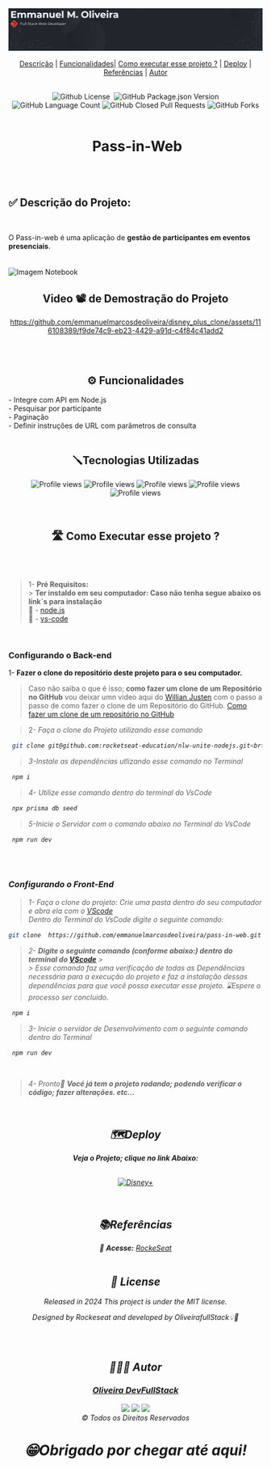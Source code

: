  <img src="https://github.com/emmanuelmarcosdeoliveira/emmanuelmarcosdeoliveira/blob/main/images/my_banner.gif">
<br>
<div align="center">

[Descrição](#--descrição-do-projeto-) |
[Funcionalidades](#%EF%B8%8F-funcionalidades)|
[Como executar esse projeto ?](#%EF%B8%8F-como-executar-esse-projeto-) |
[Deploy](#%EF%B8%8Fdeploy) |
[Referências](#-referências-) |
[Autor](#-autor-)

</div>
<br>
<div  align="center" style="display: inline_block">
<img alt="Github License" src="https://img.shields.io/github/license/emmanuelmarcosdeoliveira/pass-in-web" />
<img alt="" src="https://img.shields.io/github/repo-size/emmanuelmarcosdeoliveira/pass-in-web" />
<img alt="GitHub Package.json Version" src="https://img.shields.io/github/package-json/v/emmanuelmarcosdeoliveira/pass-in-web" />
<img alt="GitHub Language Count" src="https://img.shields.io/github/languages/count/emmanuelmarcosdeoliveira/pass-in-web" />
<img alt="GitHub Closed Pull Requests" src="https://img.shields.io/github/issues-pr-closed/emmanuelmarcosdeoliveira/pass-in-web" />
<img alt="GitHub Forks" src="https://img.shields.io/github/forks/emmanuelmarcosdeoliveira/pass-in-web" />
  </div>

<br>

<div align="center"> 
<h1 text-align="center"> <img src="./imgs/logo.png" alt=""> Pass-in-Web</h1> 
</div>
<br>
<br>
<div align='left'>
<h2> ✅ Descrição do Projeto: </h2> 
<div>

<br>
<p align='left' width="400">
   O Pass-in-web é uma aplicação de <strong>gestão de participantes em eventos presenciais</strong>.</br>

<br>
<br>
<img src="./src/images/disney-nootebook.png" alt="Imagem Notebook"/>

<div align="center">
<h2> Video 📽️ de Demostração do Projeto</h2>

https://github.com/emmanuelmarcosdeoliveira/disney_plus_clone/assets/116108389/f9de74c9-eb23-4429-a91d-c4f84c41add2

</div>
<br>
<br>

<div align='center'>
  <h2>⚙️ Funcionalidades</h2>
<div>
<div align="left">
- Integre com API em Node.js<br>
- Pesquisar por participante<br>
- Paginação<br>
- Definir instruções de URL com parâmetros de consulta<br>
</div>
<br>
<!-- 
 <div align="center">
 <h2>📸 Imagens do Projeto versão web.</h2>
<br>
<br> 
  
> :bulb: **Dica:** Algumas imagens da versão Desktop.

<br>
<br>
<img src="./source/img-readme/home.png" width= 450px> 
<img src="./source/img-readme/portfolio.png"  width= 450px>
<img src="./source/img-readme/produtos.png"  width= 450px> 
<img src="./source/img-readme/sobre.png" width= 450px> 
<img src="./source/img-readme/contato.png" width= 450px>   
</div>
<div>
 <h2>📱 Imagens do Projeto verão Mobile.</h2>
<br>
 <br>
 
 > :bulb: **Dica:** Algumas imagens da versão Mobile.

<br>
<br>
<img src="./source/img-readme/mobile-home.png" width= "160x" height="320px"> 
<img src="./source/img-readme/mobile-porfolio.png" width= "160px" height="320px"> 
<img src="./source/img-readme/mobile-produtos.png" width= "160px" height="320px"> 
<img src="./source/img-readme/mobile-sobre.png" width= "160px" height="320px"> 
</div> -->

<div align='center'>
<h2>🪛Tecnologias Utilizadas </h2>
</div>

<div>
<img src="https://img.shields.io/badge/React-20232A?style=for-the-badge&logo=react&logoColor=61DAFB" alt="Profile views"/>
<img src="https://img.shields.io/badge/Tailwind_CSS-38B2AC?style=for-the-badge&logo=tailwind-css&logoColor=white" alt="Profile views"/>
<img src="https://img.shields.io/badge/TypeScript-007ACC?style=for-the-badge&logo=typescript&logoColor=white" alt="Profile views"/>
<img src="https://img.shields.io/badge/Node.js-43853D?style=for-the-badge&logo=node.js&logoColor=white" alt="Profile views"/>
<img src="https://img.shields.io/badge/Prisma-3982CE?style=for-the-badge&logo=Prisma&logoColor=white" alt="Profile views"/>
</div>

<br>
<br>

</div>

<div align='center'>
 <h2>🛣️ Como Executar esse projeto ?</h2>
</div>
<br>
<br>
<div align="left" width="300"px>

> 1- **Pré Requisitos:**<br> > **Ter instaldo em seu computador: Caso não tenha segue abaixo os link´s para instalação**<br>
> 💾 - [node.js](https://nodejs.org/en)<br>
> 💾 - [vs-code](https://code.visualstudio.com/)<br>

</div>
<br>

<div align="left">

<h3>Configurando o Back-end</h3>

1- **Fazer o **clone do repositório** deste projeto para o seu computador.**<br>

> Caso não saiba o que é isso; **como fazer um clone de um Repositório no GitHub** vou deixar umn video aqui do [Willian Justen](https://willianjusten.com.br/) com o passo a passo de como fazer o clone de um Repositório do GitHub.
> [Como fazer um clone de um repositório no GitHub](https://www.youtube.com/watch?v=WEPB5pDSEIg)

> 2- <i>Faça o clone do Projeto utilizando esse comando<i><br>

```bash
 git clone git@github.com:rocketseat-education/nlw-unite-nodejs.git<br>
```

> 3-<i>Instale as dependências utlizando esse comando no Terminal</i></br>

```bash
 npm i
```

> 4- <i>Utilize esse comando dentro do terminal do VsCode</i>

```bash
 npx prisma db seed
```

> 5-<i>Inicie o Servidor com o comando abaixo no Terminal do VsCode<i>

```bash
 npm run dev
```

</div>
</br>
<br>

<div align="left">
<h3>Configurando o Front-End </h3>

> 1- Faça o clone do projeto:
> <i>Crie uma pasta dentro do seu computador e abra ela com o [VScode](https://code.visualstudio.com/)<br>
> Dentro do Terminal do VsCode digite o seguinte comando:<i> <br>

```bash
git clone  https://github.com/emmanuelmarcosdeoliveira/pass-in-web.git .

```

> 2- **Digite o seguinte comando (conforme abaixo:) dentro do terminal do [VScode](https://code.visualstudio.com/)** ><br> > <i>Esse comando faz uma verificação de todas as Dependências necessária para a execução do projeto e faz a instalação dessas dependências para que você possa executar esse projeto. ⌛Espere o processo ser concluido.</i><br>

```bash
 npm i
```

> 3- <i>Inicie o servidor de Desenvolvimento com o seguinte comando dentro do Terminal</i></br>

```bash
 npm run dev
```

</div>
<br>

<div align="left">

> 4- Pronto🏅
> **Vocé já tem o projeto rodando; podendo verificar o código; fazer alterações. etc...**

</div>

<br>
<h2>🗺️Deploy</h2>

**Veja o Projeto; clique no link Abaixo:**
<br>
<br>

[![Disney+](https://img.shields.io/website-up-down-green-red/http/monip.org.svg)](https://disney-plus-clone-dev-oliveira.vercel.app/)

<br>

<div align='center'>
<h2> 📚Referências </h2>
 </div>
<div align="center">

:memo: **Acesse:** [RockeSeat](https://www.rocketseat.com.br/)
<br>
<br>

</div>
<div align='center'>

<h2>📕 License</h2>
<p>Released in 2024 This project is under the MIT license.</p>
<p>Designed by Rockeseat and developed by OliveirafullStack💡🚀</p>
</br>
</br>

 <h2>👨🏻‍🦱 Autor </h2>
 <h3> <a href="https://oliveira-portifolio.vercel.app/">Oliveira DevFullStack</a> </h3>
   <a href ="https://wa.me/5511968336094"><img src="https://img.shields.io/badge/WhatsApp-25D366?style=for-the-badge&logo=whatsapp&logoColor=white"></a>
  <a href = "mailto:oliveira.devfullstack@gmail.com"><img src="https://img.shields.io/badge/-Gmail-%23333?style=for-the-badge&logo=gmail&logoColor=white" target="_blank"></a>
   <a href="https://www.linkedin.com/in/oliveira-marcos-emmanuel?lipi=urn%3Ali%3Apage%3Ad_flagship3_profile_view_base_contact_details%3BUetG4s3ZT76Byt3XWdZ2Tg%3D%3D" target="_blank"><img src="https://img.shields.io/badge/-LinkedIn-%230077B5?style=for-the-badge&logo=linkedin&logoColor=white" target="_blank"></a>

<br>  
&copy; Todos os Direitos Reservados
<h1> 😁Obrigado por chegar até aqui!</h1>
</div>
</br>
</br>
